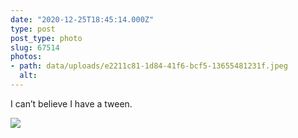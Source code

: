 ```yaml
---
date: "2020-12-25T18:45:14.000Z"
type: post 
post_type: photo
slug: 67514
photos: 
- path: data/uploads/e2211c81-1d84-41f6-bcf5-13655481231f.jpeg
  alt: 
---
```

I can’t believe I have a tween. 


![](https://brandontreb.com/data/uploads/e2211c81-1d84-41f6-bcf5-13655481231f.jpeg)
